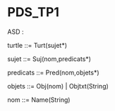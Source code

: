 # PDS_TP1

ASD :

turtle ::= Turt(sujet*)

sujet ::= Suj(nom,predicats*)

predicats ::= Pred(nom,objets*)

objets ::= Obj(nom) 
         | Objtxt(String)

nom ::= Name(String)
